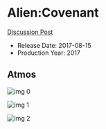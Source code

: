 # Alien:Covenant

[Discussion Post](https://www.avsforum.com/threads/bass-eq-for-filtered-movies.2995212/post-56777062)

* Release Date: 2017-08-15
* Production Year: 2017

## Atmos

![img 0](https://i.imgur.com/5Tok7kK.jpg)

![img 1](https://i.imgur.com/rgapAu3.jpg)

![img 2](https://i.imgur.com/4LwS0gw.png)

